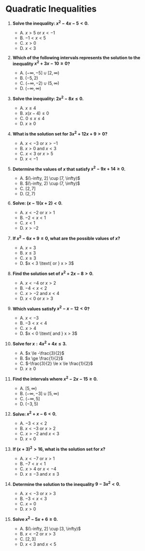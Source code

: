 # Quadratic Inequalities

1. **Solve the inequality: $x^2 - 4x - 5 < 0$.**
   - A. $x > 5 \text{ or } x < -1$
   - B. $-1 < x < 5$
   - C. $x > 0$
   - D. $x < 3$

2. **Which of the following intervals represents the solution to the inequality $x^2 + 3x - 10 \ge 0$?**
   - A. $(-\infty, -5] \cup [2, \infty)$
   - B. $(-5, 2)$
   - C. $(-\infty, -2) \cup (5, \infty)$
   - D. $(-\infty, \infty)$

3. **Solve the inequality: $2x^2 - 8x \le 0$.**
   - A. $x \le 4$
   - B. $x(x - 4) \le 0$
   - C. $0 \le x \le 4$
   - D. $x \ge 0$

4. **What is the solution set for $3x^2 + 12x + 9 > 0$?**
   - A. $x < -3 \text{ or } x > -1$
   - B. $x > 0 \text{ and } x < 3$
   - C. $x < 3 \text{ or } x > 5$
   - D. $x < -1$

5. **Determine the values of $x$ that satisfy $x^2 - 9x + 14 \ge 0$.**
   - A. $(\-infty, 2] \cup [7, \infty)$
   - B. $(\-infty, 2) \cup (7, \infty)$
   - C. $[2, 7]$
   - D. $(2, 7)$

6. **Solve: $(x - 1)(x + 2) < 0$.**
   - A. $x < -2 \text{ or } x > 1$
   - B. $-2 < x < 1$
   - C. $x < 1$
   - D. $x > -2$

7. **If $x^2 - 6x + 9 \leq 0$, what are the possible values of $x$?**
   - A. $x = 3$
   - B. $x \le 3$
   - C. $x \ge 3$
   - D. $x < 3 \\text{ or } x > 3$

8. **Find the solution set of $x^2 + 2x - 8 > 0$.**
   - A. $x < -4 \text{ or } x > 2$
   - B. $-4 < x < 2$
   - C. $x > -2 \text{ and } x < 4$
   - D. $x < 0 \text{ or } x > 3$

9. **Which values satisfy $x^2 - x - 12 < 0$?**
   - A. $x < -3$
   - B. $-3 < x < 4$
   - C. $x > 4$
   - D. $x < 0 \\text{ and } x > 3$

10. **Solve for $x: 4x^2 + 4x \le 3$.**
    - A. $x \le -\frac{3}{2}$
    - B. $x \ge \frac{1}{2}$
    - C. $-\frac{3}{2} \le x \le \frac{1}{2}$
    - D. $x \ge 0$

11. **Find the intervals where $x^2 - 2x - 15 \ge 0$.**
    - A. $[5, \infty)$
    - B. $(-\infty, -3] \cup [5, \infty)$
    - C. $(-\infty, 5]$
    - D. $(-3, 5)$

12. **Solve: $x^2 + x - 6 < 0$.**
    - A. $-3 < x < 2$
    - B. $x < -3 \text{ or } x > 2$
    - C. $x > -2 \text{ and } x < 3$
    - D. $x = 0$

13. **If $(x + 3)^2 > 16$, what is the solution set for $x$?**
    - A. $x < -7 \text{ or } x > 1$
    - B. $-7 < x < 1$
    - C. $x > 4 \text{ or } x < -4$
    - D. $x \le -3 \text{ and } x \le 3$

14. **Determine the solution to the inequality $9 - 3x^2 < 0$.**
    - A. $x < -3 \text{ or } x > 3$
    - B. $-3 < x < 3$
    - C. $x = 0$
    - D. $x > 0$

15. **Solve $x^2 - 5x + 6 \ge 0$.**
    - A. $(\-infty, 2] \cup [3, \infty)$
    - B. $x < -2 \text{ or } x > 3$
    - C. $[2, 3]$
    - D. $x < 3 \text{ and } x < 5$
